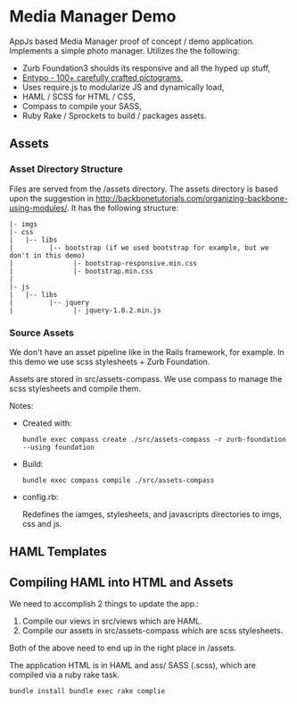 # Media Manager Demo

AppJs based Media Manager proof of concept / demo application. Implements a simple photo manager. Utilizes the the following:

  * Zurb Foundation3 shoulds its responsive and all the hyped up stuff,
  * [Entypo - 100+ carefully crafted pictograms](http://www.entypo.com/#top),
  * Uses require.js to modularize JS and dynamically load,
  * HAML / SCSS for HTML / CSS,
  * Compass to compile your SASS,
  * Ruby Rake / Sprockets to build / packages assets.

## Assets

### Asset Directory Structure

Files are served from the /assets directory. The assets directory is based upon the suggestion in http://backbonetutorials.com/organizing-backbone-using-modules/. It has the following structure:

    |- imgs
    |- css
    |   |-- libs
    |         |-- bootstrap (if we used bootstrap for example, but we don't in this demo)
    |               |- bootstrap-responsive.min.css
    |               |- bootstrap.min.css
    |
    |- js
    |   |-- libs
    |         |-- jquery
    |               |- jquery-1.8.2.min.js

### Source Assets

We don't have an asset pipeline like in the Rails framework, for example. In this demo we use scss stylesheets + Zurb Foundation.

Assets are stored in src/assets-compass. We use compass to manage the scss stylesheets and compile them.

Notes:

  * Created with:

    `bundle exec compass create ./src/assets-compass -r zurb-foundation --using foundation`

  * Build:

    `bundle exec compass compile ./src/assets-compass`

  * config.rb:

    Redefines the iamges, stylesheets, and javascripts directories to imgs, css and js.

## HAML Templates

## Compiling HAML into HTML and Assets

We need to accomplish 2 things to update the app.:

  1. Compile our views in src/views which are HAML.
  1. Compile our assets in src/assets-compass which are scss stylesheets.

Both of the above need to end up in the right place in /assets.

The application HTML is in HAML and ass/ SASS (.scss), which are compiled via a ruby rake task.

`
bundle install
bundle exec rake complie
`
